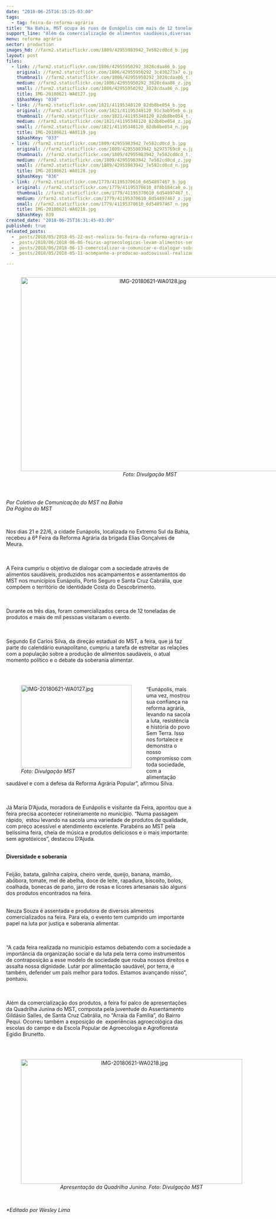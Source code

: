 ```yaml
---
date: "2018-06-25T16:15:25-03:00"
tags:
  - tag: feira-da-reforma-agrária
title: "Na Bahia, MST ocupa às ruas de Eunápolis com mais de 12 toneladas de alimentos"
support_line: "Além da comercialização de alimentos saudáveis,diversas atividades culturais e experiências agroecológicas foram apresentadas"
menu: reforma agrária
sector: production
images_hd: //farm2.staticflickr.com/1809/42955983942_7e582cd0cd_b.jpg
layout: post
files:
  - link: //farm2.staticflickr.com/1806/42955950292_3828cdaa86_b.jpg
    original: //farm2.staticflickr.com/1806/42955950292_3c430273a7_o.jpg
    thumbnail: //farm2.staticflickr.com/1806/42955950292_3828cdaa86_t.jpg
    medium: //farm2.staticflickr.com/1806/42955950292_3828cdaa86_z.jpg
    small: //farm2.staticflickr.com/1806/42955950292_3828cdaa86_n.jpg
    title: IMG-20180621-WA0127.jpg
    $$hashKey: "030"
  - link: //farm2.staticflickr.com/1821/41195348120_82db8be054_b.jpg
    original: //farm2.staticflickr.com/1821/41195348120_91c3ab95eb_o.jpg
    thumbnail: //farm2.staticflickr.com/1821/41195348120_82db8be054_t.jpg
    medium: //farm2.staticflickr.com/1821/41195348120_82db8be054_z.jpg
    small: //farm2.staticflickr.com/1821/41195348120_82db8be054_n.jpg
    title: IMG-20180621-WA0119.jpg
    $$hashKey: "033"
  - link: //farm2.staticflickr.com/1809/42955983942_7e582cd0cd_b.jpg
    original: //farm2.staticflickr.com/1809/42955983942_b2975769c0_o.jpg
    thumbnail: //farm2.staticflickr.com/1809/42955983942_7e582cd0cd_t.jpg
    medium: //farm2.staticflickr.com/1809/42955983942_7e582cd0cd_z.jpg
    small: //farm2.staticflickr.com/1809/42955983942_7e582cd0cd_n.jpg
    title: IMG-20180621-WA0128.jpg
    $$hashKey: "036"
  - link: //farm2.staticflickr.com/1779/41195370610_6d54897467_b.jpg
    original: //farm2.staticflickr.com/1779/41195370610_8f8b184ca0_o.jpg
    thumbnail: //farm2.staticflickr.com/1779/41195370610_6d54897467_t.jpg
    medium: //farm2.staticflickr.com/1779/41195370610_6d54897467_z.jpg
    small: //farm2.staticflickr.com/1779/41195370610_6d54897467_n.jpg
    title: IMG-20180621-WA0218.jpg
    $$hashKey: 039
created_date: "2018-06-25T16:31:45-03:00"
published: true
releated_posts:
  - _posts/2018/05/2018-05-22-mst-realiza-5o-feira-da-reforma-agraria-no-sertao-central-do-ceara.md
  - _posts/2018/06/2018-06-06-feiras-agroecologicas-levam-alimentos-sem-veneno-para-lares-paraibanos.md
  - _posts/2018/06/2018-06-13-comercializar-e-comunicar-e-dialogar-sobre-a-reforma-agraria-popular-explica-dirigente.md
  - _posts/2018/05/2018-05-11-acompanhe-a-producao-audiovisual-realizada-durante-a-iii-feira-nacional-da-reforma-agraria.md

---
```

<div style="text-align:center">
<figure class="image" style="display:inline-block"><img alt="IMG-20180621-WA0128.jpg" height="525" src="//farm2.staticflickr.com/1809/42955983942_7e582cd0cd_b.jpg" width="700" />
<figcaption><em>Foto: Divulga&ccedil;&atilde;o MST</em></figcaption>
</figure>
</div>

<p>&nbsp;</p>

<p><em>Por Coletivo de Comunica&ccedil;&atilde;o do MST na Bahia<br />
Da P&aacute;gina do MST</em></p>

<p>&nbsp;</p>

<p>Nos dias 21 e 22/6, a cidade Eun&aacute;polis, localizada no Extremo Sul da Bahia, recebeu a 6&ordf; Feira da Reforma Agr&aacute;ria da brigada Elias Gon&ccedil;alves de Meura.</p>

<p><br />
<br />
A Feira cumpriu o objetivo de dialogar com a sociedade atrav&eacute;s de alimentos saud&aacute;veis, produzidos nos acampamentos e assentamentos do MST nos munic&iacute;pios Eun&aacute;polis, Porto Seguro e Santa Cruz Cabr&aacute;lia, que comp&otilde;em o territ&oacute;rio de identidade Costa do Descobrimento.</p>

<p><br />
<br />
Durante os tr&ecirc;s dias, foram comercializados cerca de 12 toneladas de produtos e mais de mil pessoas visitaram o evento.</p>

<p><br />
<br />
Segundo Ed Carlos Silva, da dire&ccedil;&atilde;o estadual do MST, a feira, que j&aacute; faz parte do calend&aacute;rio eunapolitano, cumpriu a tarefa de estreitar as rela&ccedil;&otilde;es com a popula&ccedil;&atilde;o sobre a produ&ccedil;&atilde;o de alimentos saud&aacute;veis, o atual momento pol&iacute;tico e o debate da soberania alimentar.</p>

<p>&nbsp;</p>

<figure class="image" style="float:left"><img alt="IMG-20180621-WA0127.jpg" height="225" src="//farm2.staticflickr.com/1806/42955950292_3828cdaa86_b.jpg" width="300" />
<figcaption><em>Foto: Divulga&ccedil;&atilde;o MST</em></figcaption>
</figure>

<p><br />
&ldquo;Eun&aacute;polis, mais uma vez, mostrou sua confian&ccedil;a na reforma agr&aacute;ria, levando na sacola a luta, resist&ecirc;ncia e hist&oacute;ria do povo Sem Terra. Isso nos fortalece e demonstra o nosso compromisso com toda sociedade, com a alimenta&ccedil;&atilde;o saud&aacute;vel e com a defesa da Reforma Agr&aacute;ria Popular&rdquo;, afirmou Silva.</p>

<p><br />
<br />
J&aacute; Maria D&rsquo;Ajuda, moradora de Eun&aacute;polis e visitante da Feira, apontou que a feira precisa acontecer rotineiramente no munic&iacute;pio. &ldquo;Numa passagem r&aacute;pido,&nbsp; estou levando na sacola uma variedade de produtos de qualidade, com pre&ccedil;o acess&iacute;vel e atendimento excelente. Parab&eacute;ns ao MST pela bel&iacute;ssima feira, cheia de m&uacute;sica e produtos deliciosos e o mais importante: sem agrot&oacute;xicos&rdquo;, destacou D&rsquo;Ajuda.</p>

<p><br />
<strong>Diversidade e soberania</strong></p>

<p><br />
Feij&atilde;o, batata, galinha caipira, cheiro verde, queijo, banana, mam&atilde;o, ab&oacute;bora, tomate, mel de abelha, doce de leite, rapadura, biscoito, bolos, coalhada, bonecas de pano, jarro de rosas e licores artesanais s&atilde;o alguns dos produtos encontrados na feira.</p>

<p><br />
Neuza Souza &eacute; assentada e produtora de diversos alimentos comercializados na feira. Para ela, o evento tem cumprido um importante papel na luta por justi&ccedil;a e soberania alimentar.</p>

<p><br />
<br />
&ldquo;A cada feira realizada no munic&iacute;pio estamos debatendo com a sociedade a import&acirc;ncia da organiza&ccedil;&atilde;o social e da luta pela terra como instrumentos de contraposi&ccedil;&atilde;o a esse modelo de sociedade que rouba nossos direitos e assalta nossa dignidade. Lutar por alimenta&ccedil;&atilde;o saud&aacute;vel, por terra, &eacute; tamb&eacute;m, defender um pa&iacute;s melhor para todos. Estamos avan&ccedil;ando nisso&rdquo;, pontuou.</p>

<p><br />
<br />
Al&eacute;m da comercializa&ccedil;&atilde;o dos produtos, a feira foi palco de apresenta&ccedil;&otilde;es da Quadrilha Junina do MST, composta pela juventude do Assentamento Gild&aacute;sio Salles, de Santa Cruz Cabr&aacute;lia, no &ldquo;Arraia da Fam&iacute;lia&rdquo;, do Bairro Pequi. Ocorreu tamb&eacute;m a exposi&ccedil;&atilde;o de&nbsp; experi&ecirc;ncias agroecol&oacute;gica das escolas do campo e da Escola Popular de Agroecologia e Agrofloresta Eg&iacute;dio Brunetto.</p>

<p>&nbsp;</p>

<div style="text-align:center">
<figure class="image" style="display:inline-block"><img alt="IMG-20180621-WA0218.jpg" height="338" src="//farm2.staticflickr.com/1779/41195370610_6d54897467_b.jpg" width="600" />
<figcaption><em>Apresenta&ccedil;&atilde;o da Quadrilha Junina. Foto: Divulga&ccedil;&atilde;o MST</em></figcaption>
</figure>
</div>

<p><br />
<em>*Editado por Wesley Lima</em></p>
